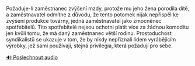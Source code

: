 
Požaduje-li zaměstnanec zvýšení mzdy, protože mu jeho žena porodila dítě, a zaměstnavatel odmítne z důvodu, že tento potomek nijak nepřispěl ke zvýšení produkce továrny, jedná zaměstnavatel jako zmocněnec spotřebitelů. Tito spotřebitelé nejsou ochotni platit více za žádnou komoditu jen kvůli tomu, že má daný zaměstnanec větší rodinu. Prostoduchost syndikalistů se ukazuje v tom, že by nikdy nepřiznali lidem vyrábějícím výrobky, jež sami používají, stejná privilegia, která požadují pro sebe.

[🔊 Poslechnout audio](/data/7-paragraphs/audio/chapter_162/para_002-Poaduje-li-zamstnanec-zven-mzdy-protoe-mu-j.mp3)
